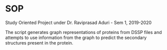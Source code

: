 # SOP
Study Oriented Project under Dr. Raviprasad Aduri - Sem 1, 2019-2020

The script generates graph representations of proteins from DSSP files and attempts to use information from the graph to predict the secondary structures present in the protein.
